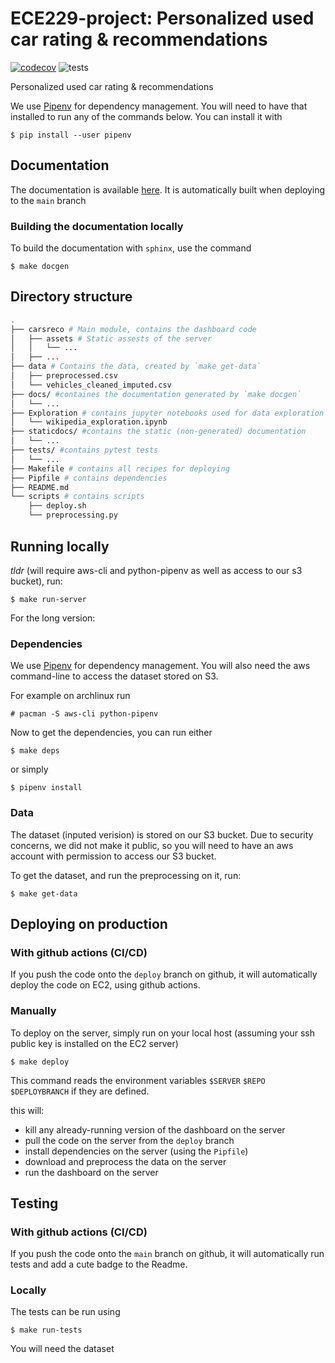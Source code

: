# ECE229-project: Personalized used car rating & recommendations

[![codecov](https://codecov.io/gh/nephanth/ECE229-project/branch/main/graph/badge.svg?token=S38ZRIAGSS)](https://codecov.io/gh/nephanth/ECE229-project)
![tests](https://github.com/nephanth/ECE229-project/actions/workflows/main.yaml/badge.svg)

Personalized used car rating & recommendations

We use [Pipenv](https://github.com/pypa/pipenv) for dependency management. You will need to have that installed to run any of the commands below. You can install it with
```console
$ pip install --user pipenv
```

## Documentation

The documentation is available [here](http://carsreco-doc.s3-website-us-west-1.amazonaws.com/).
It is automatically built when deploying to the `main` branch

### Building the documentation locally

To build the documentation with `sphinx`, use the command

```console
$ make docgen
```

## Directory structure

```sh
.
├── carsreco # Main module, contains the dashboard code
│   ├── assets # Static assests of the server
│   │   └── ...
│   ├── ...
├── data # Contains the data, created by `make get-data`
│   ├── preprocessed.csv
│   └── vehicles_cleaned_imputed.csv
├── docs/ #containes the documentation generated by `make docgen`
│   └── ...
├── Exploration # contains jupyter notebooks used for data exploration
│   └── wikipedia_exploration.ipynb
├── staticdocs/ #contains the static (non-generated) documentation
│   └── ...
├── tests/ #contains pytest tests
│   └── ...
├── Makefile # contains all recipes for deploying
├── Pipfile # contains dependencies
├── README.md 
└── scripts # contains scripts
    ├── deploy.sh
    └── preprocessing.py
```


## Running locally

*tldr* (will require aws-cli and python-pipenv as well as access to our s3 bucket), run:
```console
$ make run-server
```

For the long version:

### Dependencies

We use [Pipenv](https://github.com/pypa/pipenv) for dependency management.
You will also need the aws command-line to access the dataset stored on S3.

For example on archlinux run
```console
# pacman -S aws-cli python-pipenv
```

Now to get the dependencies, you can run either
```console
$ make deps
```
or simply
```console
$ pipenv install
```

### Data

The dataset (inputed verision) is stored on our S3 bucket. Due to security concerns, we did not
make it public, so you will need to have an aws account with permission to access our S3 bucket.

To get the dataset, and run the preprocessing on it, run:
```console
$ make get-data
```

## Deploying on production

### With github actions (CI/CD)

If you push the code onto the `deploy` branch on github, it will automatically deploy the code
on EC2, using github actions.

### Manually

To deploy on the server, simply run on your local host
(assuming your ssh public key is installed on the EC2 server)

```console
$ make deploy
```
This command reads the environment variables `$SERVER` `$REPO` `$DEPLOYBRANCH` if they are defined.

this will:

- kill any already-running version of the dashboard on the server
- pull the code on the server from the `deploy` branch
- install dependencies on the server (using the `Pipfile`)
- download and preprocess the data on the server
- run the dashboard on the server

## Testing

### With github actions (CI/CD)

If you push the code onto the `main` branch on github, it will automatically run tests
and add a cute badge to the Readme.

### Locally

The tests can be run using

```console
$ make run-tests
```

You will need the dataset


